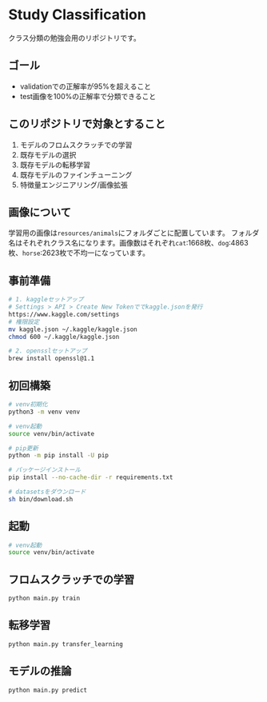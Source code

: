 #  Study Classification
クラス分類の勉強会用のリポジトリです。

## ゴール
- validationでの正解率が95%を超えること
- test画像を100%の正解率で分類できること

## このリポジトリで対象とすること
1. モデルのフロムスクラッチでの学習
1. 既存モデルの選択
1. 既存モデルの転移学習
1. 既存モデルのファインチューニング
1. 特徴量エンジニアリング/画像拡張

## 画像について
学習用の画像は`resources/animals`にフォルダごとに配置しています。
フォルダ名はそれぞれクラス名になります。画像数はそれぞれ`cat`:1668枚、`dog`:4863枚、`horse`:2623枚で不均一になっています。

## 事前準備
```bash
# 1. kaggleセットアップ
# Settings > API > Create New Tokenででkaggle.jsonを発行
https://www.kaggle.com/settings
# 権限設定
mv kaggle.json ~/.kaggle/kaggle.json
chmod 600 ~/.kaggle/kaggle.json

# 2. opensslセットアップ
brew install openssl@1.1
```

## 初回構築

```bash
# venv初期化
python3 -m venv venv

# venv起動
source venv/bin/activate

# pip更新
python -m pip install -U pip

# パッケージインストール
pip install --no-cache-dir -r requirements.txt

# datasetsをダウンロード
sh bin/download.sh
```

## 起動
```bash
# venv起動
source venv/bin/activate
```

## フロムスクラッチでの学習
```bash
python main.py train
```

## 転移学習
```bash
python main.py transfer_learning
```

## モデルの推論
```bash
python main.py predict
```
